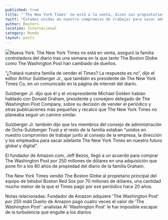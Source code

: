 ```yaml
---
published: true
title: "'The New York Times' no está a la venta, dicen sus propietarios"
twitt: "Estamos unidos en nuestro compromiso de trabajar para sacar adelante al diario en nuestro futuro global y digital, sostuvieron en un comunicado."
author: Reuters
location: Internacional
category: Mundo
layout: posts
---
```


![](http://i.imgur.com/aTpEc7Sm.jpg)Nueva York. The New York Times no está en venta, aseguró la familia controladora del diario tras una semana en la que tanto The Boston Globe como The Washington Post han cambiado de dueños.

“¿Tratará nuestra familia de vender el Times? La respuesta es no”, dijo el editor Arthur Sulzberger Jr., que también es presidente de The New York Times Co, en un comunicado en la página de internet del diario.

Sulzberger Jr. dijo que él y el vicepresidente Michael Golden habían hablado con Donald Graham, presidente y consejero delegado de The Washington Post Company, sobre su decisión de vender el periódico y otras publicaciones más pequeñas y recalcó que The New York Times no planeaba seguir un camino similar.

Sulzberger Jr. también dijo que los miembros del consejo de administración de Ochs-Sulzberger Trust y el resto de la familia estaban “unidos en nuestro compromiso de trabajar junto al consejo de la empresa, la dirección y los empleados para sacar adelante The New York Times en nuestro futuro global y digital”.

El fundador de Amazon.com, Jeff Bezos, llegó a un acuerdo para comprar The Washington Post por 250 millones de dólares en una adquisición que pone fin a los 80 años de propiedad del diario de la familia Graham.

The New York Times vendió The Boston Globe al propietario principal del equipo de béisbol Boston Red Sox por 70 millones de dólares, una cantidad mucho menor de la que el Times pagó por ese periódico hace 20 años.

Notas relacionadas:
Fundador de Amazon adquiere 'The Washington Post' por 250 mdd
Dueño de Amazon pagó cuatro veces el valor de 'The Washington Post': analistas
Al 'Washington Post' le fue imposible escapar de la turbulencia que engulle a los diarios
